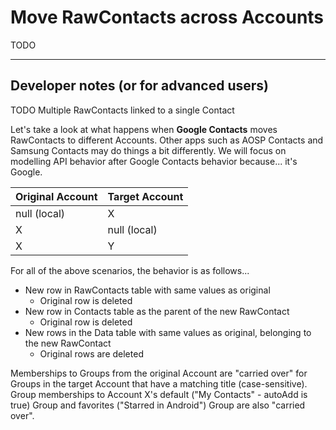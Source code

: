 # Move RawContacts across Accounts

TODO

------------------------

## Developer notes (or for advanced users)

TODO Multiple RawContacts linked to a single Contact

Let's take a look at what happens when **Google Contacts** moves RawContacts to different Accounts.
Other apps such as AOSP Contacts and Samsung Contacts may do things a bit differently. We will
focus on modelling API behavior after Google Contacts behavior because... it's Google.

| **Original Account** | **Target Account** |
|----------------------|--------------------|
| null (local)         | X                  |
| X                    | null (local)       |
| X                    | Y                  |

For all of the above scenarios, the behavior is as follows...

- New row in RawContacts table with same values as original
  - Original row is deleted
- New row in Contacts table as the parent of the new RawContact
  - Original row is deleted
- New rows in the Data table with same values as original, belonging to the new RawContact
  - Original rows are deleted

Memberships to Groups from the original Account are "carried over" for Groups in the target Account
that have a matching title (case-sensitive). Group memberships to Account X's
default ("My Contacts" - autoAdd is true) Group and favorites ("Starred in Android") Group are also
"carried over".